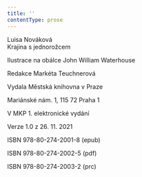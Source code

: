 ```yaml
---
title: ''
contentType: prose
---
```


Luisa Nováková  
Krajina s jednorožcem

Ilustrace na obálce John William Waterhouse

  

Redakce Markéta Teuchnerová

Vydala Městská knihovna v Praze

  

Mariánské nám. 1, 115 72 Praha 1

V MKP 1. elektronické vydání

  

Verze 1.0 z 26. 11. 2021

ISBN 978-80-274-2001-8 (epub)

  

ISBN 978-80-274-2002-5 (pdf)

  

ISBN 978-80-274-2003-2 (prc)
